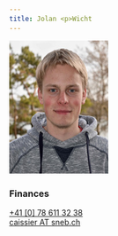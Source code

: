 ```yaml
---
title: Jolan <p>Wicht 
---
```

![](img.jpg?classes=img-rounded,img-reponsive&forceResize=180,240)
### Finances  
[+41 [0] 78 611 32 38](tel:+41786113238)  
[caissier AT sneb.ch](mailto:caissier@sneb.ch)